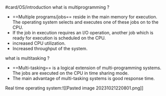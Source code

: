 #card/OS/introduction
what is multiprogramming
?
- ==Multiple programs/jobs== reside in the main memory for execution. The operating system selects and executes one of these jobs on to the CPU.
- If the job in execution requires an I/O operation, another job which is ready for execution is scheduled on the CPU.
- increased CPU utilization.
- Increased throughput of the system.


what is multitasking
?
- ==Multi-tasking== is a logical extension of multi-programming systems. The jobs are executed on the CPU in time sharing mode.
- The main advantage of multi-tasking systems is good response time.

Real time operating system:![[Pasted image 20231021220801.png]]
